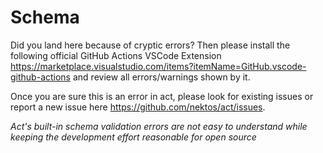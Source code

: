 # Schema

Did you land here because of cryptic errors? Then please install the following official GitHub Actions VSCode Extension https://marketplace.visualstudio.com/items?itemName=GitHub.vscode-github-actions and review all errors/warnings shown by it.


Once you are sure this is an error in act, please look for existing issues or report a new issue here https://github.com/nektos/act/issues.

_Act's built-in schema validation errors are not easy to understand while keeping the development effort reasonable for open source_

